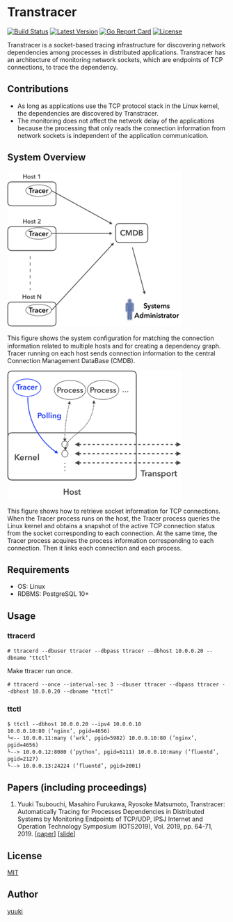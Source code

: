 # Transtracer

[![Build Status](https://travis-ci.org/yuuki/transtracer.svg?branch=master)](https://travis-ci.org/yuuki/transtracer)
[![Latest Version](http://img.shields.io/github/release/yuuki/transtracer.svg?style=flat-square)](https://github.com/yuuki/transtracer/releases)
[![Go Report Card](https://goreportcard.com/badge/github.com/yuuki/transtracer)](https://goreportcard.com/report/github.com/yuuki/transtracer)
[![License](http://img.shields.io/:license-mit-blue.svg)](http://doge.mit-license.org)

Transtracer is a socket-based tracing infrastructure for discovering network dependencies among processes in distributed applications. Transtracer has an architecture of monitoring network sockets, which are endpoints of TCP connections, to trace the dependency.

## Contributions

- As long as applications use the TCP protocol stack in the Linux kernel, the dependencies are discovered by Transtracer.
- The monitoring does not affect the network delay of the applications because the processing that only reads the connection information from network sockets is independent of the application communication.

## System Overview

![System structure](/doc/images/system_structure.png "System configuration")

This figure shows the system conﬁguration for matching the connection information related to multiple hosts and for creating a dependency graph. Tracer running on each host sends connection information to the central Connection Management DataBase (CMDB).

![Socket diagnosis](/doc/images/socket_diagnosis.png "Socket diagnosis")

This figure shows how to retrieve socket information for TCP connections. When the Tracer process runs on the host, the Tracer process queries the Linux kernel and obtains a snapshot of the active TCP connection status from the socket corresponding to each connection. At the same time, the Tracer process acquires the process information corresponding to each connection. Then it links each connection and each process.

## Requirements

- OS: Linux
- RDBMS: PostgreSQL 10+

## Usage

### ttracerd

```shell-session
# ttracerd --dbuser ttracer --dbpass ttracer --dbhost 10.0.0.20 --dbname "ttctl"
```

Make ttracer run once.

```shell-session
# ttracerd --once --interval-sec 3 --dbuser ttracer --dbpass ttracer --dbhost 10.0.0.20 --dbname "ttctl"
```

### ttctl

```shell-session
$ ttctl --dbhost 10.0.0.20 --ipv4 10.0.0.10
10.0.0.10:80 (’nginx’, pgid=4656)
└<-- 10.0.0.11:many (’wrk’, pgid=5982) 10.0.0.10:80 (’nginx’, pgid=4656)
└--> 10.0.0.12:8080 (’python’, pgid=6111) 10.0.0.10:many (’fluentd’, pgid=2127)
└--> 10.0.0.13:24224 (’fluentd’, pgid=2001)
```

## Papers (including proceedings)

1. Yuuki Tsubouchi, Masahiro Furukawa, Ryosoke Matsumoto, Transtracer: Automatically Tracing for Processes Dependencies in Distributed Systems by Monitoring Endpoints of TCP/UDP, IPSJ Internet and Operation Technology Symposium (IOTS2019), Vol. 2019, pp. 64-71, 2019. [[paper](https://yuuk.io/papers/transtracer_iots2019.pdf)] [[slide](https://speakerdeck.com/yuukit/udptong-xin-falsezhong-duan-dian-falsejian-shi-niyoruhurosesujian-yi-cun-guan-xi-falsezi-dong-zhui-ji-8bc9ca63-0751-40fd-9ad5-2f1ea692b9b0)]

## License

[MIT](LICENSE)

## Author

[yuuki](https://github.com/yuuki)
